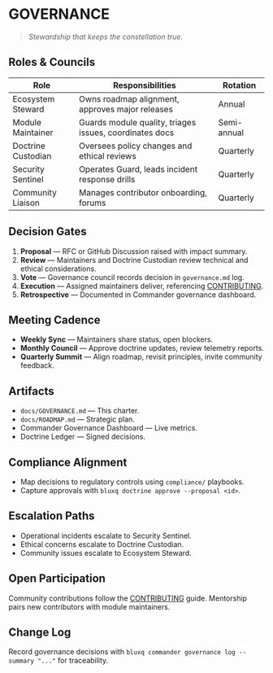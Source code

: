 # GOVERNANCE

> *Stewardship that keeps the constellation true.*

## Roles & Councils
| Role | Responsibilities | Rotation |
| --- | --- | --- |
| Ecosystem Steward | Owns roadmap alignment, approves major releases | Annual |
| Module Maintainer | Guards module quality, triages issues, coordinates docs | Semi-annual |
| Doctrine Custodian | Oversees policy changes and ethical reviews | Quarterly |
| Security Sentinel | Operates Guard, leads incident response drills | Quarterly |
| Community Liaison | Manages contributor onboarding, forums | Quarterly |

## Decision Gates
1. **Proposal** — RFC or GitHub Discussion raised with impact summary.
2. **Review** — Maintainers and Doctrine Custodian review technical and ethical considerations.
3. **Vote** — Governance council records decision in `governance.md` log.
4. **Execution** — Assigned maintainers deliver, referencing [CONTRIBUTING](CONTRIBUTING.md).
5. **Retrospective** — Documented in Commander governance dashboard.

## Meeting Cadence
- **Weekly Sync** — Maintainers share status, open blockers.
- **Monthly Council** — Approve doctrine updates, review telemetry reports.
- **Quarterly Summit** — Align roadmap, revisit principles, invite community feedback.

## Artifacts
- `docs/GOVERNANCE.md` — This charter.
- `docs/ROADMAP.md` — Strategic plan.
- Commander Governance Dashboard — Live metrics.
- Doctrine Ledger — Signed decisions.

## Compliance Alignment
- Map decisions to regulatory controls using `compliance/` playbooks.
- Capture approvals with `bluxq doctrine approve --proposal <id>`.

## Escalation Paths
- Operational incidents escalate to Security Sentinel.
- Ethical concerns escalate to Doctrine Custodian.
- Community issues escalate to Ecosystem Steward.

## Open Participation
Community contributions follow the [CONTRIBUTING](CONTRIBUTING.md) guide. Mentorship pairs new contributors with module maintainers.

## Change Log
Record governance decisions with `bluxq commander governance log --summary "..."` for traceability.
